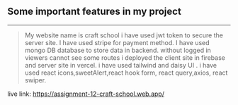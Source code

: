 ## Some important features in my project
***
>My website name is craft school
>i have used jwt token to secure the server site.
>I have used stripe for payment method.
> I have used mongo DB database to store data in backend. 
> without logged in viewers cannot see some routes
> i deployed the client site in firebase and server site in vercel.
> i have used tailwind and daisy UI .
> i have used react icons,sweetAlert,react hook form, react query,axios, react swiper.


live link: https://assignment-12-craft-school.web.app/